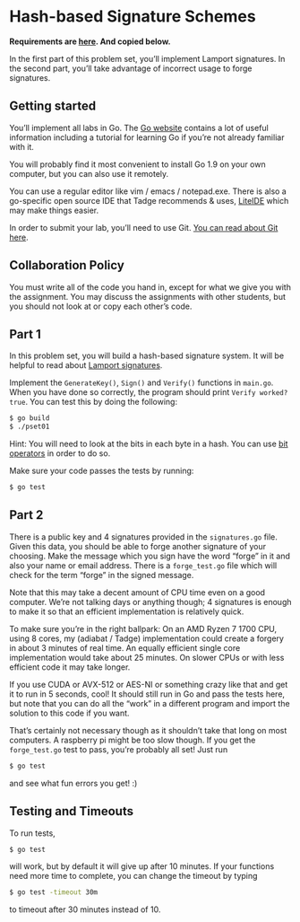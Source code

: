 # Hash-based Signature Schemes

**Requirements are [here](https://ocw.mit.edu/courses/mas-s62-cryptocurrency-engineering-and-design-spring-2018/pages/assignments/pset1-hash-based-signature-schemes/). And copied below.**

In the first part of this problem set, you’ll implement Lamport signatures. In the second part, you’ll take advantage of incorrect usage to forge signatures.

## Getting started

You’ll implement all labs in Go. The [Go website](https://golang.org/) contains a lot of useful information including a tutorial for learning Go if you’re not already familiar with it.

You will probably find it most convenient to install Go 1.9 on your own computer, but you can also use it remotely.

You can use a regular editor like vim / emacs / notepad.exe. There is also a go-specific open source IDE that Tadge recommends & uses, [LiteIDE](https://github.com/visualfc/liteide) which may make things easier.

In order to submit your lab, you’ll need to use Git. [You can read about Git here](https://www.kernel.org/pub/software/scm/git/docs/user-manual.html).

## Collaboration Policy

You must write all of the code you hand in, except for what we give you with the assignment. You may discuss the assignments with other students, but you should not look at or copy each other’s code.

## Part 1

In this problem set, you will build a hash-based signature system. It will be helpful to read about [Lamport signatures](https://en.wikipedia.org/wiki/Lamport_signature).

Implement the `GenerateKey()`, `Sign()` and `Verify()` functions in `main.go`. When you have done so correctly, the program should print `Verify worked? true`. You can test this by doing the following:

```bash
$ go build
$ ./pset01
```

Hint: You will need to look at the bits in each byte in a hash. You can use [bit operators](https://medium.com/learning-the-go-programming-language/bit-hacking-with-go-e0acee258827) in order to do so.

Make sure your code passes the tests by running:

```bash
$ go test
```

## Part 2

There is a public key and 4 signatures provided in the `signatures.go` file. Given this data, you should be able to forge another signature of your choosing. Make the message which you sign have the word “forge” in it and also your name or email address. There is a `forge_test.go` file which will check for the term “forge” in the signed message.

Note that this may take a decent amount of CPU time even on a good computer. We’re not talking days or anything though; 4 signatures is enough to make it so that an efficient implementation is relatively quick.

To make sure you’re in the right ballpark: On an AMD Ryzen 7 1700 CPU, using 8 cores, my (adiabat / Tadge) implementation could create a forgery in about 3 minutes of real time. An equally efficient single core implementation would take about 25 minutes. On slower CPUs or with less efficient code it may take longer.

If you use CUDA or AVX-512 or AES-NI or something crazy like that and get it to run in 5 seconds, cool! It should still run in Go and pass the tests here, but note that you can do all the “work” in a different program and import the solution to this code if you want.

That’s certainly not necessary though as it shouldn’t take that long on most computers. A raspberry pi might be too slow though. If you get the `forge_test.go` test to pass, you’re probably all set! Just run

```bash
$ go test
```

and see what fun errors you get! :)

## Testing and Timeouts

To run tests,

```bash
$ go test
```

will work, but by default it will give up after 10 minutes. If your functions need more time to complete, you can change the timeout by typing

```bash
$ go test -timeout 30m
```

to timeout after 30 minutes instead of 10.
